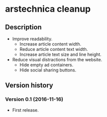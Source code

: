 # arstechnica cleanup

## Description

- Improve readability.
  - Increase article content width.
  - Reduce article content text width.
  - Increase article text size and line height.
- Reduce visual distractions from the website.
  - Hide empty ad containers.
  - Hide social sharing buttons.

## Version history

### Version 0.1 (2016-11-16)

- First release.
